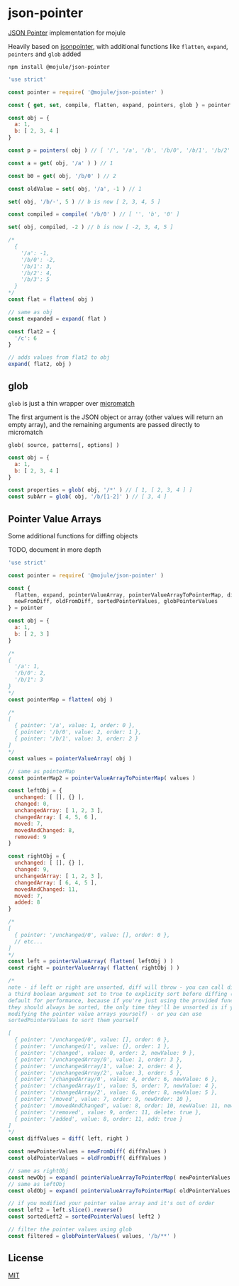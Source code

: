 # json-pointer

[JSON Pointer](http://tools.ietf.org/html/draft-ietf-appsawg-json-pointer-08)
implementation for mojule

Heavily based on [jsonpointer](https://github.com/janl/node-jsonpointer), with
additional functions like `flatten`, `expand`, `pointers` and `glob` added

`npm install @mojule/json-pointer`

```javascript
'use strict'

const pointer = require( '@mojule/json-pointer' )

const { get, set, compile, flatten, expand, pointers, glob } = pointer

const obj = {
  a: 1,
  b: [ 2, 3, 4 ]
}

const p = pointers( obj ) // [ '/', '/a', '/b', '/b/0', '/b/1', '/b/2' ]

const a = get( obj, '/a' ) ) // 1

const b0 = get( obj, '/b/0' ) // 2

const oldValue = set( obj, '/a', -1 ) // 1

set( obj, '/b/-', 5 ) // b is now [ 2, 3, 4, 5 ]

const compiled = compile( '/b/0' ) // [ '', 'b', '0' ]

set( obj, compiled, -2 ) // b is now [ -2, 3, 4, 5 ]

/*
  {
    '/a': -1,
    '/b/0': -2,
    '/b/1': 3,
    '/b/2': 4,
    '/b/3': 5
  }
*/
const flat = flatten( obj )

// same as obj
const expanded = expand( flat )

const flat2 = {
  '/c': 6
}

// adds values from flat2 to obj
expand( flat2, obj )
```

## glob

`glob` is just a thin wrapper over [micromatch](https://github.com/micromatch/micromatch)

The first argument is the JSON object or array (other values will return an
empty array), and the remaining arguments are passed directly to micromatch

```
glob( source, patterns[, options] )
```

```javascript
const obj = {
  a: 1,
  b: [ 2, 3, 4 ]
}

const properties = glob( obj, '/*' ) // [ 1, [ 2, 3, 4 ] ]
const subArr = glob( obj, '/b/[1-2]' ) // [ 3, 4 ]
```

## Pointer Value Arrays

Some additional functions for diffing objects

TODO, document in more depth

```js
'use strict'

const pointer = require( '@mojule/json-pointer' )

const {
  flatten, expand, pointerValueArray, pointerValueArrayToPointerMap, diff,
  newFromDiff, oldFromDiff, sortedPointerValues, globPointerValues
} = pointer

const obj = {
  a: 1,
  b: [ 2, 3 ]
}

/*
{
  '/a': 1,
  '/b/0': 2,
  '/b/1": 3
}
*/
const pointerMap = flatten( obj )

/*
[
  { pointer: '/a', value: 1, order: 0 },
  { pointer: '/b/0', value: 2, order: 1 },
  { pointer: '/b/1', value: 3, order: 2 }
]
*/
const values = pointerValueArray( obj )

// same as pointerMap
const pointerMap2 = pointerValueArrayToPointerMap( values )

const leftObj = {
  unchanged: [ [], {} ],
  changed: 0,
  unchangedArray: [ 1, 2, 3 ],
  changedArray: [ 4, 5, 6 ],
  moved: 7,
  movedAndChanged: 8,
  removed: 9
}

const rightObj = {
  unchanged: [ [], {} ],
  changed: 9,
  unchangedArray: [ 1, 2, 3 ],
  changedArray: [ 6, 4, 5 ],
  movedAndChanged: 11,
  moved: 7,
  added: 8
}

/*
[
  { pointer: '/unchanged/0', value: [], order: 0 },
  // etc...
]
*/
const left = pointerValueArray( flatten( leftObj ) )
const right = pointerValueArray( flatten( rightObj ) )

/*
note - if left or right are unsorted, diff will throw - you can call diff with
a third boolean argument set to true to explicity sort before diffing (false by
default for performance, because if you're just using the provided functions
they should always be sorted, the only time they'll be unsorted is if you're
modifying the pointer value arrays yourself) - or you can use
sortedPointerValues to sort them yourself

[
  { pointer: '/unchanged/0', value: [], order: 0 },
  { pointer: '/unchanged/1', value: {}, order: 1 },
  { pointer: '/changed', value: 0, order: 2, newValue: 9 },
  { pointer: '/unchangedArray/0', value: 1, order: 3 },
  { pointer: '/unchangedArray/1', value: 2, order: 4 },
  { pointer: '/unchangedArray/2', value: 3, order: 5 },
  { pointer: '/changedArray/0', value: 4, order: 6, newValue: 6 },
  { pointer: '/changedArray/1', value: 5, order: 7, newValue: 4 },
  { pointer: '/changedArray/2', value: 6, order: 8, newValue: 5 },
  { pointer: '/moved', value: 7, order: 9, newOrder: 10 },
  { pointer: '/movedAndChanged', value: 8, order: 10, newValue: 11, newOrder: 9 },
  { pointer: '/removed', value: 9, order: 11, delete: true },
  { pointer: '/added', value: 8, order: 11, add: true }
]
*/
const diffValues = diff( left, right )

const newPointerValues = newFromDiff( diffValues )
const oldPointerValues = oldFromDiff( diffValues )

// same as rightObj
const newObj = expand( pointerValueArrayToPointerMap( newPointerValues ) )
// same as leftObj
const oldObj = expand( pointerValueArrayToPointerMap( oldPointerValues ) )

// if you modified your pointer value array and it's out of order
const left2 = left.slice().reverse()
const sortedLeft2 = sortedPointerValues( left2 )

// filter the pointer values using glob
const filtered = globPointerValues( values, '/b/**' )
```

## License

[MIT](https://github.com/mojule/mojule/blob/master/LICENSE)
